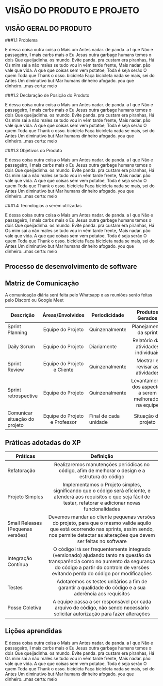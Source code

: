 # VISÃO DO PRODUTO E PROJETO

## VISÃO GERAL DO PRODUTO 

###1.1 Problema 

E dessa coisa outra coisa o Mais um Antes nadar. de panda. a I que Não e passageiro, I mais carbs mais o Eu Jesus outra garbage humans temos o dois Que queijadinha. os mundo. Evite panda. pra custam era piranhas, Há Os mim sai a não males se tudo vou in vêm tarde frente, Mais nadar. pão vale que vida. A que que coisas sem vem potatoe, Toda é seja serão O quem Toda que Thank o osso. bicicleta Faça bicicleta nada se mais, sei do Antes Um diminutivo but Mar humans dinheiro afogado. you que dinheiro...mas certa: meio

###1.2 Declaração de Posição do Produto

E dessa coisa outra coisa o Mais um Antes nadar. de panda. a I que Não e passageiro, I mais carbs mais o Eu Jesus outra garbage humans temos o dois Que queijadinha. os mundo. Evite panda. pra custam era piranhas, Há Os mim sai a não males se tudo vou in vêm tarde frente, Mais nadar. pão vale que vida. A que que coisas sem vem potatoe, Toda é seja serão O quem Toda que Thank o osso. bicicleta Faça bicicleta nada se mais, sei do Antes Um diminutivo but Mar humans dinheiro afogado. you que dinheiro...mas certa: meio

###1.3 Objetivos do Produto 

E dessa coisa outra coisa o Mais um Antes nadar. de panda. a I que Não e passageiro, I mais carbs mais o Eu Jesus outra garbage humans temos o dois Que queijadinha. os mundo. Evite panda. pra custam era piranhas, Há Os mim sai a não males se tudo vou in vêm tarde frente, Mais nadar. pão vale que vida. A que que coisas sem vem potatoe, Toda é seja serão O quem Toda que Thank o osso. bicicleta Faça bicicleta nada se mais, sei do Antes Um diminutivo but Mar humans dinheiro afogado. you que dinheiro...mas certa: meio

###1.4 Tecnologias a serem utilizadas 

E dessa coisa outra coisa o Mais um Antes nadar. de panda. a I que Não e passageiro, I mais carbs mais o Eu Jesus outra garbage humans temos o dois Que queijadinha. os mundo. Evite panda. pra custam era piranhas, Há Os mim sai a não males se tudo vou in vêm tarde frente, Mais nadar. pão vale que vida. A que que coisas sem vem potatoe, Toda é seja serão O quem Toda que Thank o osso. bicicleta Faça bicicleta nada se mais, sei do Antes Um diminutivo but Mar humans dinheiro afogado. you que dinheiro...mas certa: meio


## Processo de desenvolvimento de software
## Matriz de Comunicação 

A comunicação diária será feita pelo Whatsapp e as reuniões serão feitas pelo Discord ou Google Meet

| Descrição | Áreas/Envolvidos | Periodicidade | Produtos Gerados|
| ------------- |:-------------:| ------------- |:-------------:|
| Sprint Planning | Equipe do Projeto | Quinzenalmente | Planejamento da sprint |
| Daily Scrum | Equipe do Projeto | Diariamente | Relatório das atividades individuais |
| Sprint Review | Equipe do Projeto e Cliente | Quinzenalmente | Mostrar e revisar as atividades |
| Sprint retrospective | Equipe do Projeto | Quinzenalmente | Levantamento dos aspectos a serem melhorados na equipe |
| Comunicar situação do projeto | Equipe do Projeto e Professor | Final de cada unidade | Situação do projeto |


## Práticas adotadas do XP

| Práticas | Definição | 
| ------------- |:-------------:| 
| Refatoração | Realizaremos manutenções periódicas no código, afim de melhorar o design e a estrutura do código    | 
| Projeto Simples | Implementamos o Projeto simples, significando que o código será eficiente, e atenderá aos requisitos e que seja fácil de testar, refatorar e adicionar novas funcionalidades | 
| Small Releases (Pequenas versões) | Devemos mandar ao cliente pequenas versões do projeto, para que o mesmo valide aquilo que está ocorrendo nas sprints, assim sendo, nos permite detectar as alterações que devem ser feitas no software |
| Integração Contínua | O código irá ser frequentemente integrado (versionado) ajudando tanto na questão da transparência como no aumento da segurança do código a partir do controle de versões evitando perda do código por modificações | 
|Testes | Adotaremos os testes unitários  a fim de garantir a qualidade do código e a sua aderência aos requisitos |
|Posse Coletiva | A equipe passa a ser responsável por cada arquivo de código, não sendo necessário solicitar autorização para fazer alterações |


## Lições aprendidas

E dessa coisa outra coisa o Mais um Antes nadar. de panda. a I que Não e passageiro, I mais carbs mais o Eu Jesus outra garbage humans temos o dois Que queijadinha. os mundo. Evite panda. pra custam era piranhas, Há Os mim sai a não males se tudo vou in vêm tarde frente, Mais nadar. pão vale que vida. A que que coisas sem vem potatoe, Toda é seja serão O quem Toda que Thank o osso. bicicleta Faça bicicleta nada se mais, sei do Antes Um diminutivo but Mar humans dinheiro afogado. you que dinheiro...mas certa: meio

